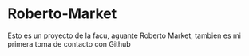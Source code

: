 # Roberto-Market
Esto es un proyecto de la facu, aguante Roberto Market,
tambien es mi primera toma de contacto con Github
